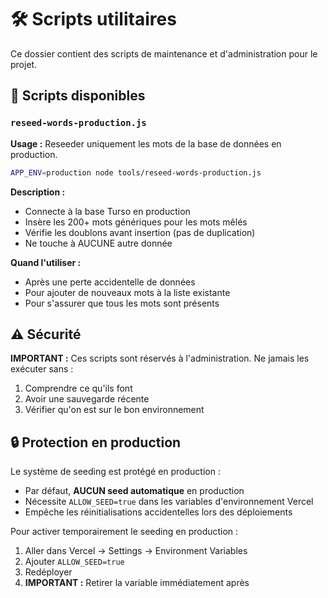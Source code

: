 # 🛠️ Scripts utilitaires

Ce dossier contient des scripts de maintenance et d'administration pour le projet.

## 📝 Scripts disponibles

### `reseed-words-production.js`

**Usage :** Reseeder uniquement les mots de la base de données en production.

```bash
APP_ENV=production node tools/reseed-words-production.js
```

**Description :**
- Connecte à la base Turso en production
- Insère les 200+ mots génériques pour les mots mêlés
- Vérifie les doublons avant insertion (pas de duplication)
- Ne touche à AUCUNE autre donnée

**Quand l'utiliser :**
- Après une perte accidentelle de données
- Pour ajouter de nouveaux mots à la liste existante
- Pour s'assurer que tous les mots sont présents

## ⚠️ Sécurité

**IMPORTANT :** Ces scripts sont réservés à l'administration. Ne jamais les exécuter sans :
1. Comprendre ce qu'ils font
2. Avoir une sauvegarde récente
3. Vérifier qu'on est sur le bon environnement

## 🔒 Protection en production

Le système de seeding est protégé en production :
- Par défaut, **AUCUN seed automatique** en production
- Nécessite `ALLOW_SEED=true` dans les variables d'environnement Vercel
- Empêche les réinitialisations accidentelles lors des déploiements

Pour activer temporairement le seeding en production :
1. Aller dans Vercel → Settings → Environment Variables
2. Ajouter `ALLOW_SEED=true`
3. Redéployer
4. **IMPORTANT :** Retirer la variable immédiatement après
